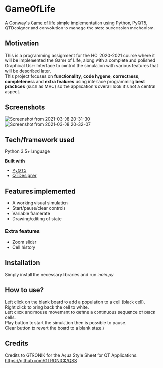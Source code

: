 # GameOfLife

A [Conway's Game of life](https://en.wikipedia.org/wiki/Conway%27s_Game_of_Life) simple implementation using Python, PyQT5, QTDesigner and convolution 
to manage the state succession mechanism.

## Motivation
This is a programming assignment for the HCI 2020-2021 course where it will be implemented the Game of Life, along with a
complete and polished Graphical User Interface to control the simulation with various features that will be described later.\
This project focuses on **functionality**, **code hygene**, **correctness**, **completeness** and **extra features** using interface programming **best practices** (such as MVC) so the application's overall look it's not a central aspect.

## Screenshots
![Screenshot from 2021-03-08 20-31-30](https://user-images.githubusercontent.com/22282000/110372918-2e26d280-804f-11eb-8a93-22b47eeded4e.png)
![Screenshot from 2021-03-08 20-32-07](https://user-images.githubusercontent.com/22282000/110372927-2ff09600-804f-11eb-974f-a0636db863da.png)


## Tech/framework used
Python 3.5+ language

<b>Built with</b>
- [PyQT5](https://www.riverbankcomputing.com/software/pyqt/)
- [QTDesigner](https://build-system.fman.io/qt-designer-download)

## Features implemented
* A working visual simulation
* Start/pause/clear controls
* Variable framerate
* Drawing/editing of state
### Extra features
* Zoom slider
* Cell history

## Installation
Simply install the necessary libraries and run _main.py_


## How to use?
Left click on the blank board to add a population to a cell (black cell).\
Right click to bring back the cell to white.\
Left click and mouse movement to define a continuous sequence of black cells.\
Play button to start the simulation then is possible to pause.\
Clear button to revert the board to a blank state.\

## Credits
Credits to GTRONIK for the Aqua Style Sheet for QT Applications. 
https://github.com/GTRONICK/QSS

